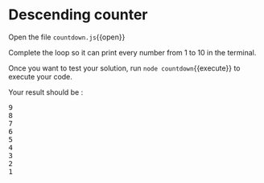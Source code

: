 # Descending counter

Open the file `countdown.js`{{open}}

Complete the loop so it can print every number from 1 to 10 in the terminal.

Once you want to test your solution, run `node countdown`{{execute}} to execute your code.

Your result should be : 
<pre class='file'>
9
8
7
6
5
4
3
2
1
</pre>